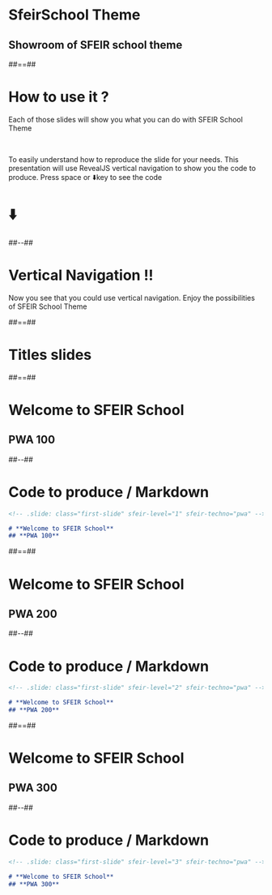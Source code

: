 
<!-- .slide: class="transition left transition-bg-green-1" -->

# SfeirSchool Theme

## Showroom of SFEIR school theme

##==##

# How to use it ?

Each of those slides will show you what you can do with SFEIR School Theme

<br>

To easily understand how to reproduce the slide for your needs. This presentation will use RevealJS vertical navigation to show you the code to produce. Press space or ⬇️key to see the code 

# ⬇️
<!-- .element: class="center" -->

##--##

# Vertical Navigation !!


Now you see that you could use vertical navigation. Enjoy the possibilities of SFEIR School Theme

##==##

<!-- .slide: class="transition" -->

# Titles slides

##==##

<!-- .slide: class="first-slide" sfeir-level="1" sfeir-techno="pwa" -->

# **Welcome to SFEIR School**
## **PWA 100**

##--##

<!-- .slide: class="with-code" -->

# Code to produce / Markdown

```markdown
<!-- .slide: class="first-slide" sfeir-level="1" sfeir-techno="pwa" -->

# **Welcome to SFEIR School**
## **PWA 100**
```
<!-- .element: class="big-code" -->

##==##

<!-- .slide: class="first-slide" sfeir-level="2" sfeir-techno="pwa" -->

# **Welcome to SFEIR School**
## **PWA 200**


##--##

<!-- .slide: class="with-code" -->

# Code to produce / Markdown

```markdown
<!-- .slide: class="first-slide" sfeir-level="2" sfeir-techno="pwa" -->

# **Welcome to SFEIR School**
## **PWA 200**
```
<!-- .element: class="big-code" -->

##==##

<!-- .slide: class="first-slide" sfeir-level="3" sfeir-techno="pwa" -->

# **Welcome to SFEIR School**
## **PWA 300**

##--##

<!-- .slide: class="with-code" -->

# Code to produce / Markdown

```markdown
<!-- .slide: class="first-slide" sfeir-level="3" sfeir-techno="pwa" -->

# **Welcome to SFEIR School**
## **PWA 300**
```
<!-- .element: class="big-code" -->


